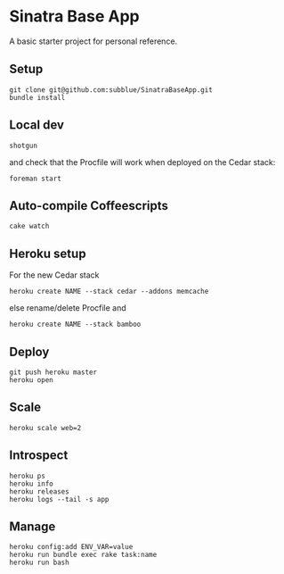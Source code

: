 # Sinatra Base App

A basic starter project for personal reference.


## Setup

    git clone git@github.com:subblue/SinatraBaseApp.git
    bundle install


## Local dev

    shotgun

and check that the Procfile will work when deployed on the Cedar stack:

    foreman start


## Auto-compile Coffeescripts

    cake watch



## Heroku setup

For the new Cedar stack

    heroku create NAME --stack cedar --addons memcache

else rename/delete Procfile and

    heroku create NAME --stack bamboo



## Deploy

    git push heroku master
    heroku open


## Scale

    heroku scale web=2


## Introspect

    heroku ps
    heroku info
    heroku releases
    heroku logs --tail -s app


## Manage

    heroku config:add ENV_VAR=value
    heroku run bundle exec rake task:name
    heroku run bash

